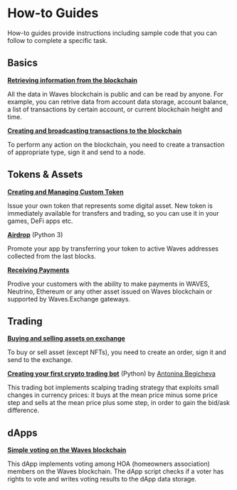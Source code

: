 # How-to Guides

How-to guides provide instructions including sample code that you can follow to complete a specific task.

## Basics

[**Retrieving information from the blockchain**](/en/building-apps/how-to/basic/retrieve)

All the data in Waves blockchain is public and can be read by anyone. For example, you can retrive data from account data storage, account balance, a list of transactions by certain account, or current blockchain height and time.

[**Creating and broadcasting transactions to the blockchain**](/en/building-apps/how-to/basic/transaction)

To perform any action on the blockchain, you need to create a transaction of appropriate type, sign it and send to a node.

## Tokens & Assets

[**Creating and Managing Custom Token**](/en/building-apps/how-to/assets/issue)

Issue your own token that represents some digital asset. New token is immediately available for transfers and trading, so you can use it in your games, DeFi apps etc.

[**Airdrop**](/en/building-apps/how-to/assets/airdrop) (Python 3)

Promote your app by transferring your token to active Waves addresses collected from the last blocks.

[**Receiving Payments**](/en/building-apps/how-to/assets/payment)

Prodive your customers with the ability to make payments in WAVES, Neutrino, Ethereum or any other asset issued on Waves blockchain or supported by Waves.Exchange gateways.

## Trading

[**Buying and selling assets on exchange**](/en/building-apps/how-to/basic/trading)

To buy or sell asset (except NFTs), you need to create an order, sign it and send to the exchange.

[**Creating your first crypto trading bot**](/en/building-apps/waves-api-and-sdk/examples/trading-bot) (Python) by [Antonina Begicheva](https://github.com/gingerabsurdity)

This trading bot implements scalping trading strategy that exploits small changes in currency prices: it buys at the mean price minus some price step and sells at the mean price plus some step, in order to gain the bid/ask difference.

## dApps

[**Simple voting on the Waves blockchain**](/en/building-apps/smart-contracts/simple-voting-on-the-waves-blockchain)

This dApp implements voting among HOA (homeowners association) members on the Waves blockchain. The dApp script checks if a voter has rights to vote and writes voting results to the dApp data storage.
